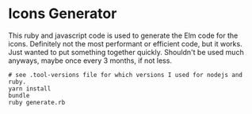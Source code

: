 # Icons Generator

This ruby and javascript code is used to generate the Elm code for the icons. Definitely not the most performant or efficient code, but it works. Just wanted to put something together quickly. Shouldn't be used much anyways, maybe once every 3 months, if not less.

```shell
# see .tool-versions file for which versions I used for nodejs and ruby.
yarn install
bundle
ruby generate.rb
```
